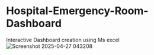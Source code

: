 # Hospital-Emergency-Room-Dashboard 
Interactive Dashboard creation using Ms excel
![Screenshot 2025-04-27 043208](https://github.com/user-attachments/assets/a4396685-a42c-41b6-b8bc-75a2c76d6e5f)
